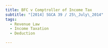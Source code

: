 ```yaml
---
title: BFC v Comptroller of Income Tax
subtitle: "[2014] SGCA 39 / 25\_July\_2014"
tags:
  - Revenue Law
  - Income Taxation
  - Deduction

---
```


